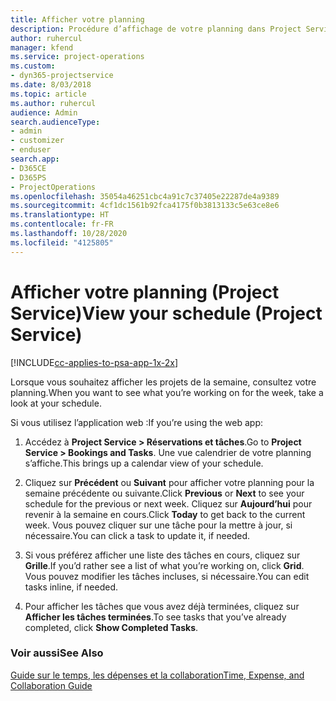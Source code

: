 ```yaml
---
title: Afficher votre planning
description: Procédure d’affichage de votre planning dans Project Service
author: ruhercul
manager: kfend
ms.service: project-operations
ms.custom:
- dyn365-projectservice
ms.date: 8/03/2018
ms.topic: article
ms.author: ruhercul
audience: Admin
search.audienceType:
- admin
- customizer
- enduser
search.app:
- D365CE
- D365PS
- ProjectOperations
ms.openlocfilehash: 35054a46251cbc4a91c7c37405e22287de4a9389
ms.sourcegitcommit: 4cf1dc1561b92fca4175f0b3813133c5e63ce8e6
ms.translationtype: HT
ms.contentlocale: fr-FR
ms.lasthandoff: 10/28/2020
ms.locfileid: "4125805"
---
```

# <a name="view-your-schedule-project-service"></a><span data-ttu-id="2c63e-103">Afficher votre planning (Project Service)</span><span class="sxs-lookup"><span data-stu-id="2c63e-103">View your schedule (Project Service)</span></span>

[!INCLUDE[cc-applies-to-psa-app-1x-2x](../includes/cc-applies-to-psa-app-1x-2x.md)]

<span data-ttu-id="2c63e-104">Lorsque vous souhaitez afficher les projets de la semaine, consultez votre planning.</span><span class="sxs-lookup"><span data-stu-id="2c63e-104">When you want to see what you’re working on for the week, take a look at your schedule.</span></span>  
  
 <span data-ttu-id="2c63e-105">Si vous utilisez l’application web :</span><span class="sxs-lookup"><span data-stu-id="2c63e-105">If you’re using the web app:</span></span>  
  
1.  <span data-ttu-id="2c63e-106">Accédez à **Project Service > Réservations et tâches**.</span><span class="sxs-lookup"><span data-stu-id="2c63e-106">Go to **Project Service > Bookings and Tasks**.</span></span> <span data-ttu-id="2c63e-107">Une vue calendrier de votre planning s’affiche.</span><span class="sxs-lookup"><span data-stu-id="2c63e-107">This brings up a calendar view of your schedule.</span></span>  
  
2.  <span data-ttu-id="2c63e-108">Cliquez sur **Précédent** ou **Suivant** pour afficher votre planning pour la semaine précédente ou suivante.</span><span class="sxs-lookup"><span data-stu-id="2c63e-108">Click **Previous** or **Next** to see your schedule for the previous or next week.</span></span> <span data-ttu-id="2c63e-109">Cliquez sur **Aujourd’hui** pour revenir à la semaine en cours.</span><span class="sxs-lookup"><span data-stu-id="2c63e-109">Click **Today** to get back to the current week.</span></span> <span data-ttu-id="2c63e-110">Vous pouvez cliquer sur une tâche pour la mettre à jour, si nécessaire.</span><span class="sxs-lookup"><span data-stu-id="2c63e-110">You can click a task to update it, if needed.</span></span>  
  
3.  <span data-ttu-id="2c63e-111">Si vous préférez afficher une liste des tâches en cours, cliquez sur **Grille**.</span><span class="sxs-lookup"><span data-stu-id="2c63e-111">If you’d rather see a list of what you’re working on, click **Grid**.</span></span> <span data-ttu-id="2c63e-112">Vous pouvez modifier les tâches incluses, si nécessaire.</span><span class="sxs-lookup"><span data-stu-id="2c63e-112">You can edit tasks inline, if needed.</span></span>  
  
4.  <span data-ttu-id="2c63e-113">Pour afficher les tâches que vous avez déjà terminées, cliquez sur **Afficher les tâches terminées**.</span><span class="sxs-lookup"><span data-stu-id="2c63e-113">To see tasks that you’ve already completed, click **Show Completed Tasks**.</span></span>  
  
### <a name="see-also"></a><span data-ttu-id="2c63e-114">Voir aussi</span><span class="sxs-lookup"><span data-stu-id="2c63e-114">See Also</span></span>  
 [<span data-ttu-id="2c63e-115">Guide sur le temps, les dépenses et la collaboration</span><span class="sxs-lookup"><span data-stu-id="2c63e-115">Time, Expense, and Collaboration Guide</span></span>](../psa/time-expense-collaboration-guide.md)
